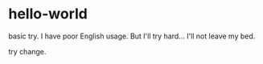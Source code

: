 # hello-world
basic try. I have poor English usage. But I'll try hard... I'll not leave my bed.

try change.
